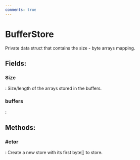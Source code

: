 ```yaml
---
comments: true
---
```

# BufferStore

Private data struct that contains the size - byte arrays mapping.  

## **Fields**:
### **Size**
: Size/length of the arrays stored in the buffers. 
### **buffers**
: 
## **Methods**:

### **#ctor**
: Create a new store with its first byte[] to store. 